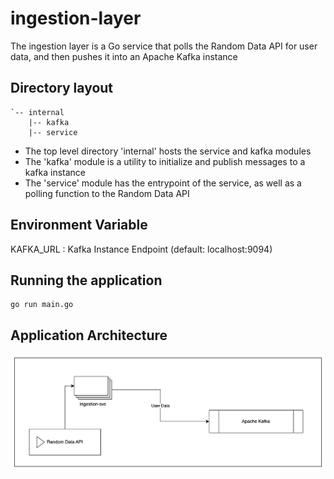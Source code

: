 # ingestion-layer
The ingestion layer is a Go service that polls the Random Data API for user data, and then pushes it into an Apache Kafka instance

## Directory layout
```
`-- internal
    |-- kafka
    |-- service
```
* The top level directory 'internal' hosts the service and kafka modules
* The 'kafka' module is a utility to initialize and publish messages to a kafka instance
* The 'service' module has the entrypoint of the service, as well as a polling function to the Random Data API

## Environment Variable
KAFKA_URL : Kafka Instance Endpoint (default: localhost:9094)

## Running the application
```
go run main.go
```

## Application Architecture
![alt text](image.png)